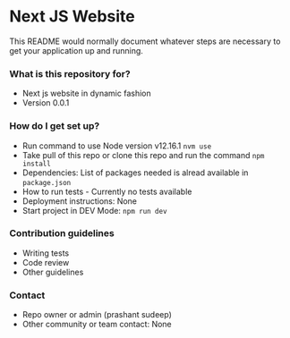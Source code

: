 # Next JS Website #

This README would normally document whatever steps are necessary to get your application up and running.

### What is this repository for? ###

* Next js website in dynamic fashion
* Version 0.0.1

### How do I get set up? ###

* Run command to use Node version v12.16.1 `nvm use`
* Take pull of this repo or clone this repo and run the command `npm install`
* Dependencies: List of packages needed is alread available in `package.json`
* How to run tests - Currently no tests available
* Deployment instructions: None
* Start project in DEV Mode: `npm run dev`

### Contribution guidelines ###

* Writing tests
* Code review
* Other guidelines

### Contact ###

* Repo owner or admin (prashant sudeep)
* Other community or team contact: None
